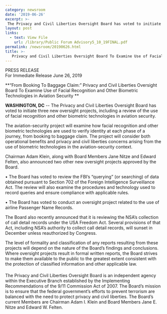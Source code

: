 ```yaml
---
category: newsroom
date: '2019-06-26'
excerpt: >-
 The Privacy and Civil Liberties Oversight Board has voted to initiate three new oversight projects, including a review of the use of facial recognition and other biometric technologies in aviation security.
layout: post
links:
  - text: View File
    url: /library/Public Forum Advisory5_10_19FINAL.pdf
permalink: /newsroom/20190626.html
title: >-
   Privacy and Civil Liberties Oversight Board To Examine Use of Facial Recognition and Other Biometric Technologies in Aviation Security 
---
```

PRESS RELEASE  
For Immediate Release
June 26, 2019

**“From Booking To Baggage Claim:” Privacy and Civil Liberties Oversight Board To Examine Use of Facial Recognition and Other Biometric Technologies in Aviation Security **  
 
**WASHINGTON, DC** --  The Privacy and Civil Liberties Oversight Board has voted to initiate three new oversight projects, including a review of the use of facial recognition and other biometric technologies in aviation security.

The aviation-security project will examine how facial recognition and other biometric technologies are used to verify identity at each phase of a journey, from booking to baggage claim.  The project will consider both operational benefits and privacy and civil liberties concerns arising from the use of biometric technologies in the aviation-security context.

Chairman Adam Klein, along with Board Members Jane Nitze and Edward Felten, also announced two other new oversight projects approved by the Board.

•	The Board has voted to review the FBI’s “querying” (or searching) of data obtained pursuant to Section 702 of the Foreign Intelligence Surveillance Act.  The review will also examine the procedures and technology used to record queries and ensure compliance with applicable rules.

•	The Board has voted to conduct an oversight project related to the use of airline Passenger Name Records.

The Board also recently announced that it is reviewing the NSA’s collection of call detail records under the USA Freedom Act.  Several provisions of that Act, including NSA’s authority to collect call detail records, will sunset in December unless reauthorized by Congress.  

The level of formality and classification of any reports resulting from these projects will depend on the nature of the Board’s findings and conclusions.  Where oversight projects result in formal written reports, the Board strives to make them available to the public to the greatest extent consistent with the protection of classified information and other applicable law.

####

The Privacy and Civil Liberties Oversight Board is an independent agency within the Executive Branch established by the Implementing Recommendations of the 9/11 Commission Act of 2007.  The Board’s mission is to ensure that the federal government’s efforts to prevent terrorism are balanced with the need to protect privacy and civil liberties.  The Board’s current Members are Chairman Adam I. Klein and Board Members Jane E. Nitze and Edward W. Felten.
